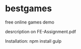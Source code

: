 # bestgames
free online games demo

desrcription on FE-Assignment.pdf

Installation:
npm install
gulp



